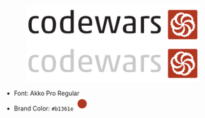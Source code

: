 <div align="center">
  <img width="400" src="./dark-text-logo.png#gh-light-mode-only">
  <img width="400" src="./light-text-logo.png#gh-dark-mode-only">
</div>

- Font: Akko Pro Regular
- Brand Color: `#b1361e` ![color]

[color]: ./color.svg

